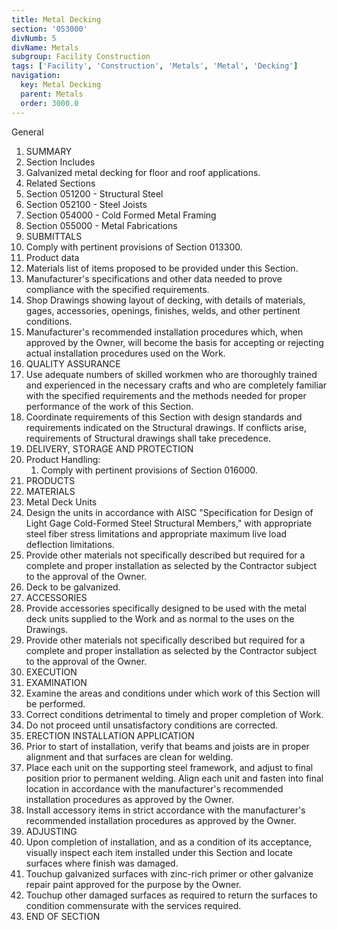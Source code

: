```yaml
---
title: Metal Decking
section: '053000'
divNumb: 5
divName: Metals
subgroup: Facility Construction
tags: ['Facility', 'Construction', 'Metals', 'Metal', 'Decking']
navigation:
  key: Metal Decking
  parent: Metals
  order: 3000.0
---
```



General
   1. SUMMARY
   1. Section Includes
   1. Galvanized metal decking for floor and roof applications.
   1. Related Sections
   1. Section 051200 - Structural Steel
   1. Section 052100 - Steel Joists
   1. Section 054000 - Cold Formed Metal Framing
   1. Section 055000 - Metal Fabrications
   1. SUBMITTALS
   1. Comply with pertinent provisions of Section 013300.
   1. Product data
   1. Materials list of items proposed to be provided under this Section.
   1. Manufacturer's specifications and other data needed to prove compliance with the specified requirements.
   1. Shop Drawings showing layout of decking, with details of materials, gages, accessories, openings, finishes, welds, and other pertinent conditions.
   1. Manufacturer's recommended installation procedures which, when approved by the Owner, will become the basis for accepting or rejecting actual installation procedures used on the Work.
   1. QUALITY ASSURANCE
   1. Use adequate numbers of skilled workmen who are thoroughly trained and experienced in the necessary crafts and who are completely familiar with the specified requirements and the methods needed for proper performance of the work of this Section.
   1. Coordinate requirements of this Section with design standards and requirements indicated on the Structural drawings. If conflicts arise, requirements of Structural drawings shall take precedence.
   1. DELIVERY, STORAGE AND PROTECTION
   1. Product Handling:
      1. Comply with pertinent provisions of Section 016000.
   1. PRODUCTS
   1. MATERIALS
   1. Metal Deck Units
   1. Design the units in accordance with AISC "Specification for Design of Light Gage Cold-Formed Steel Structural Members," with appropriate steel fiber stress limitations and appropriate maximum live load deflection limitations.
   1. Provide other materials not specifically described but required for a complete and proper installation as selected by the Contractor subject to the approval of the Owner.
   1. Deck to be galvanized.
   1. ACCESSORIES
   1. Provide accessories specifically designed to be used with the metal deck units supplied to the Work and as normal to the uses on the Drawings.
   1. Provide other materials not specifically described but required for a complete and proper installation as selected by the Contractor subject to the approval of the Owner.
   1. EXECUTION
   1. EXAMINATION
   1. Examine the areas and conditions under which work of this Section will be performed.
   1. Correct conditions detrimental to timely and proper completion of Work.
   1. Do not proceed until unsatisfactory conditions are corrected.
   1. ERECTION INSTALLATION APPLICATION
   1. Prior to start of installation, verify that beams and joists are in proper alignment and that surfaces are clean for welding.
   1. Place each unit on the supporting steel framework, and adjust to final position prior to permanent welding. Align each unit and fasten into final location in accordance with the manufacturer's recommended installation procedures as approved by the Owner.
   1. Install accessory items in strict accordance with the manufacturer's recommended installation procedures as approved by the Owner.
   1. ADJUSTING
   1. Upon completion of installation, and as a condition of its acceptance, visually inspect each item installed under this Section and locate surfaces where finish was damaged.
   1. Touchup galvanized surfaces with zinc-rich primer or other galvanize repair paint approved for the purpose by the Owner.
   1. Touchup other damaged surfaces as required to return the surfaces to condition commensurate with the services required.
1. END OF SECTION

